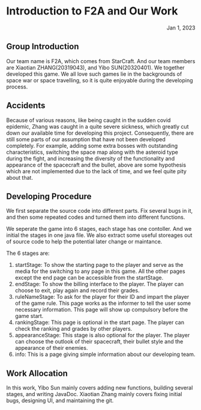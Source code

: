 # Introduction to F2A and Our Work
<p align="right">Jan 1, 2023</p>

## Group Introduction
Our team name is F2A, which comes from StarCraft. And our team members are Xiaotian ZHANG(20319043), and Yibo SUN(20320401). We together developed this game. We all love such games lie in the backgrounds of space war or space travelling, so it is quite enjoyable during the developing process.

## Accidents
Because of various reasons, like being caught in the sudden covid epidemic, Zhang was caught in a quite severe sickness, which greatly cut down our available time for developing this project. Consequently,  there are still some parts of our assumption that have not been developed completely. For example, adding some extra bosses with outstanding characteristics, switching the space map along with the asteroid type during the fight, and increasing the diversity of the functionality and appearance of the spacecraft and the bullet, above are some hypothesis which are not implemented due to the lack of time, and we feel quite pity about that.

## Developing Procedure
We first separate the source code into different parts. Fix several bugs in it, and then some repeated codes and turned them into different functions.

We seperate the game into 6 stages, each stage has one contoller. And we initial the stages in one java file. We also extract some useful storeages out of source code to help the potential later change or maintance.

The 6 stages are:

1. startStage: To show the starting page to the player and serve as the media for the switching to any page in this game. All the other pages except the end page can be accessible from the startStage.
2. endStage: To show the billing interface to the player. The player can choose to exit, play again and record their grades.
3. ruleNameStage: To ask for the player for their ID and impart the player of the game rule. This page works as the informer to tell the user some necessary information. This page will show up compulsory before the game start.
4. rankingStage: This page is optional in the start page. The player can check the ranking and grades by other players.
5. appearanceStage: This stage is also optional for the player. The player can choose the outlook of their spacecraft, their bullet style and the appearance of their enemies.
6. info: This is a page giving simple information about our developing team.



## Work Allocation
In this work, Yibo Sun mainly covers adding new functions, building several stages, and writing JavaDoc. Xiaotian Zhang mainly covers fixing initial bugs, designing UI, and maintaining the git. 